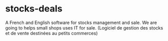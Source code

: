 # stocks-deals
A French and English software for stocks management and sale. We are going to helps small shops uses IT for sale.  (Logiciel de gestion des stocks et de vente destinées au petits commerces)
